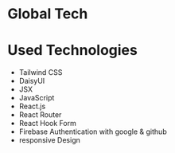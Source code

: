 # Global Tech

# Used Technologies
* Tailwind CSS
* DaisyUI
* JSX
* JavaScript
* React.js
* React Router
* React Hook Form
* Firebase Authentication with google & github
* responsive Design